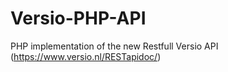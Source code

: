 # Versio-PHP-API
PHP implementation of the new Restfull Versio API (https://www.versio.nl/RESTapidoc/)
